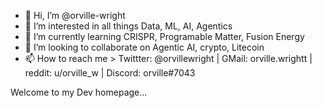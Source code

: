 - 👋 Hi, I’m @orville-wright
- 👀 I’m interested in all things Data, ML, AI, Agentics
- 🌱 I’m currently learning CRISPR, Programable Matter, Fusion Energy
- 💞️ I’m looking to collaborate on Agentic AI, crypto, Litecoin
- 📫 How to reach me > Twittter: @orvillewright | GMail: orville.wrightt | reddit: u/orville_w | Discord: orville#7043

Welcome to my Dev homepage...

<!---
orville-wright/orville-wright is a ✨ special ✨ repository because its `README.md` (this file) appears on your GitHub profile.
You can click the Preview link to take a look at your changes.
--->
